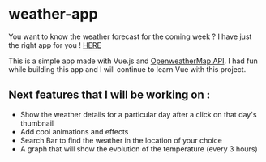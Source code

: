 # weather-app

You want to know the weather forecast for the coming week ? I have just the right app for you !
[HERE](https://justinehell-weather-app.netlify.app/)

This is a simple app made with Vue.js and [OpenweatherMap API](openweathermap.org).
I had fun while building this app and I will continue to learn Vue with this project.

## Next features that I will be working on : 
- Show the weather details for a particular day after a click on that day's thumbnail
- Add cool animations and effects
- Search Bar to find the weather in the location of your choice
- A graph that will show the evolution of the temperature (every 3 hours)


